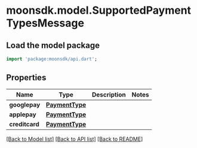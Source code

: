 # moonsdk.model.SupportedPaymentTypesMessage

## Load the model package

```dart
import 'package:moonsdk/api.dart';
```

## Properties

| Name           | Type                              | Description | Notes |
| -------------- | --------------------------------- | ----------- | ----- |
| **googlepay**  | [**PaymentType**](paymenttype.md) |             |       |
| **applepay**   | [**PaymentType**](paymenttype.md) |             |       |
| **creditcard** | [**PaymentType**](paymenttype.md) |             |       |

[\[Back to Model list\]](./#documentation-for-models) [\[Back to API list\]](./#documentation-for-api-endpoints) [\[Back to README\]](./)

